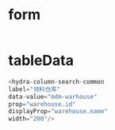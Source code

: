 # form

~~~

~~~


# tableData

~~~js
<hydra-column-search-common 
label="领料仓库" 
data-value="mdm-warhouse" 
prop="warehouse.id" 
displayProp="warehouse.name" 
width="200"/>

~~~